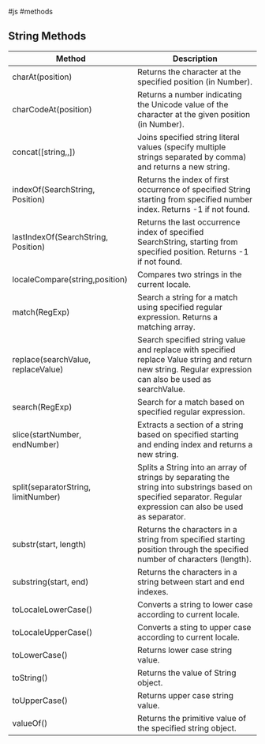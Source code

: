 #js #methods

## String Methods

| Method 	| Description 	|
|---	|---	|
| charAt(position) 	| Returns the character at the specified position (in Number). 	|
| charCodeAt(position) 	| Returns a number indicating the Unicode value of the character at the given position (in Number). 	|
| concat([string,,]) 	| Joins specified string literal values (specify multiple strings separated by comma) and returns a new string. 	|
| indexOf(SearchString, Position) 	| Returns the index of first occurrence of specified String starting from specified number index. Returns -1 if not found. 	|
| lastIndexOf(SearchString, Position) 	| Returns the last occurrence index of specified SearchString, starting from specified position. Returns -1 if not found. 	|
| localeCompare(string,position) 	| Compares two strings in the current locale. 	|
| match(RegExp) 	| Search a string for a match using specified regular expression. Returns a matching array. 	|
| replace(searchValue, replaceValue) 	| Search specified string value and replace with specified replace Value string and return new string. Regular expression can also be used as searchValue. 	|
| search(RegExp) 	| Search for a match based on specified regular expression. 	|
| slice(startNumber, endNumber) 	| Extracts a section of a string based on specified starting and ending index and returns a new string. 	|
| split(separatorString, limitNumber) 	| Splits a String into an array of strings by separating the string into substrings based on specified separator. Regular expression can also be used as separator. 	|
| substr(start, length) 	| Returns the characters in a string from specified starting position through the specified number of characters (length). 	|
| substring(start, end) 	| Returns the characters in a string between start and end indexes. 	|
| toLocaleLowerCase() 	| Converts a string to lower case according to current locale. 	|
| toLocaleUpperCase() 	| Converts a sting to upper case according to current locale. 	|
| toLowerCase() 	| Returns lower case string value. 	|
| toString() 	| Returns the value of String object. 	|
| toUpperCase() 	| Returns upper case string value. 	|
| valueOf() 	| Returns the primitive value of the specified string object. 	|
